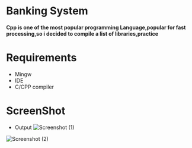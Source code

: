 
# Banking System 

**Cpp is one of the most popular programming Language,popular for 
fast processing,so i decided to compile a list of libraries,practice**

# Requirements
- Mingw
- IDE
- C/CPP compiler
# ScreenShot
- Output
![Screenshot (1)](https://user-images.githubusercontent.com/118471953/202525726-0ca6c862-4b78-464a-8a7e-2d8d03cf8d3d.png)

![Screenshot (2)](https://user-images.githubusercontent.com/118471953/202526075-c1704017-81fe-4abb-9155-38609ec8e203.png)





